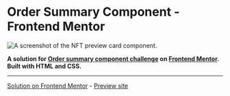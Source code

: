 # Order Summary Component - Frontend Mentor

![A screenshot of the NFT preview card component.](https://westt.s-ul.eu/8RJ1rAst)

**A solution for [Order summary component challenge](https://www.frontendmentor.io/challenges/order-summary-component-QlPmajDUj) on [Frontend Mentor](https://www.frontendmentor.io/). Built with HTML and CSS.**

---

[Solution on Frontend Mentor](https://www.frontendmentor.io/solutions/order-summary-component-html-and-css-YiQ5UEve_j) - [Preview site](https://westtle.github.io/order-summary-component/)